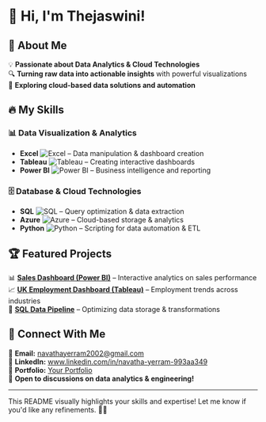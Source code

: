# 👋 Hi, I'm Thejaswini!  

## 🚀 About Me  
💡 **Passionate about Data Analytics & Cloud Technologies**  
🔍 **Turning raw data into actionable insights** with powerful visualizations  
🌟 **Exploring cloud-based data solutions and automation**  

## 🔥 My Skills  

### 📊 **Data Visualization & Analytics**  
- **Excel** ![Excel](https://img.shields.io/badge/MS_Excel-217346?style=flat-square&logo=microsoft-excel&logoColor=white) – Data manipulation & dashboard creation  
- **Tableau** ![Tableau](https://img.shields.io/badge/Tableau-E97627?style=flat-square&logo=tableau&logoColor=white) – Creating interactive dashboards  
- **Power BI** ![Power BI](https://img.shields.io/badge/Power_BI-F2C811?style=flat-square&logo=power-bi&logoColor=white) – Business intelligence and reporting  

### 🗄 **Database & Cloud Technologies**  
- **SQL** ![SQL](https://img.shields.io/badge/SQL-003B57?style=flat-square&logo=mysql&logoColor=white) – Query optimization & data extraction  
- **Azure** ![Azure](https://img.shields.io/badge/Microsoft_Azure-0078D4?style=flat-square&logo=microsoft-azure&logoColor=white) – Cloud-based storage & analytics  
- **Python** ![Python](https://img.shields.io/badge/Python-3776AB?style=flat-square&logo=python&logoColor=white) – Scripting for data automation & ETL  

## 🏆 Featured Projects  
📊 **[Sales Dashboard (Power BI)](your_project_link)** – Interactive analytics on sales performance  
📈 **[UK Employment Dashboard (Tableau)](your_project_link)** – Employment trends across industries  
🧩 **[SQL Data Pipeline](your_project_link)** – Optimizing data storage & transformations  

## 🔗 Connect With Me  
📧 **Email:** navathayerram2002@gmail.com  
🔗 **LinkedIn:** www.linkedin.com/in/navatha-yerram-993aa349  
📁 **Portfolio:** [Your Portfolio](your_link)  
💬 **Open to discussions on data analytics & engineering!**  

---

This README visually highlights your skills and expertise! Let me know if you'd like any refinements. 🚀🔥  
